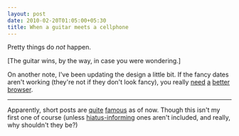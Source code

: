 ```yaml
---
layout: post
date: 2010-02-20T01:05:00+05:30
title: When a guitar meets a cellphone
---
```


Pretty things do *not* happen.

[The guitar wins, by the way, in case you were wondering.]

On another note, I've been updating the design a little bit. If the fancy dates aren't working (they're not if they don't look fancy), you really [need][firefox] [a][chrome] [better][safari] [browser][opera].

***

Apparently, short posts are [quite][1] [famous][2] as of now. Though this isn't my first one of course (unless [hiatus-informing][3] ones aren't included, and really, why shouldn't they be?)

[firefox]: http://getfirefox.com/
[chrome]: http://www.google.com/chrome
[safari]: http://www.apple.com/safari/
[opera]: http://www.opera.com/
[1]: http://ishmeet.wordpress.com/2010/02/03/derivatives/
[2]: http://vpande.wordpress.com/
[3]: http://sahilb.blogspot.com/2008/12/to-succinctly-restate-obvious.html